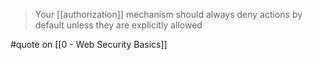 > Your [[authorization]] mechanism should always deny actions by default unless they are explicitly allowed

#quote on [[0 - Web Security Basics]]